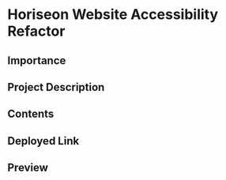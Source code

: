 # Horiseon Website Accessibility Refactor

## Importance

## Project Description

## Contents

## Deployed Link

## Preview
